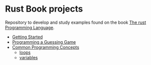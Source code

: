 # Rust Book projects

Repository to develop and study examples found on the book [The rust Programming Language](https://doc.rust-lang.org/stable/book).

- [Getting Started](https://github.com/LeoCBS/rust-book/tree/main/chapter-01/hello_cargo)
- [Programming a Guessing Game](https://github.com/LeoCBS/rust-book/tree/main/chapter-02/guessing_game)
- [Common Programming Concepts]()
  - [loops](https://github.com/LeoCBS/rust-book/tree/main/chapter-03/loops)
  - [variables](https://github.com/LeoCBS/rust-book/tree/main/chapter-03/variables)

